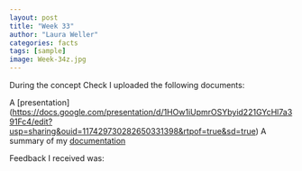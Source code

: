 ```yaml
---
layout: post
title: "Week 33"
author: "Laura Weller"
categories: facts
tags: [sample]
image: Week-34z.jpg
---
```



During the concept Check I uploaded the following documents:

A [presentation] (https://docs.google.com/presentation/d/1HOw1iUpmrOSYbyid221GYcHl7a391Fc4/edit?usp=sharing&ouid=117429730282650331398&rtpof=true&sd=true)
A summary of my [documentation](../../assets/nonimg/graduation-info-summary-of-documentation.pdf)

Feedback I received was:
